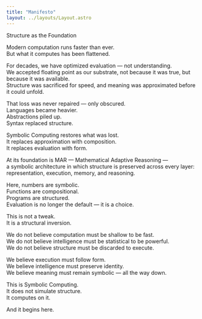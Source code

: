 ```yaml
---
title: "Manifesto"
layout: ../layouts/Layout.astro
---
```



Structure as the Foundation

Modern computation runs faster than ever.  
But what it computes has been flattened.

For decades, we have optimized evaluation — not understanding.  
We accepted floating point as our substrate, not because it was true, but because it was available.  
Structure was sacrificed for speed, and meaning was approximated before it could unfold.

That loss was never repaired — only obscured.  
Languages became heavier.  
Abstractions piled up.  
Syntax replaced structure.

Symbolic Computing restores what was lost.  
It replaces approximation with composition.  
It replaces evaluation with form.

At its foundation is MAR — Mathematical Adaptive Reasoning —  
a symbolic architecture in which structure is preserved across every layer:  
representation, execution, memory, and reasoning.

Here, numbers are symbolic.  
Functions are compositional.  
Programs are structured.  
Evaluation is no longer the default — it is a choice.

This is not a tweak.  
It is a structural inversion.

We do not believe computation must be shallow to be fast.  
We do not believe intelligence must be statistical to be powerful.  
We do not believe structure must be discarded to execute.

We believe execution must follow form.  
We believe intelligence must preserve identity.  
We believe meaning must remain symbolic — all the way down.

This is Symbolic Computing.  
It does not simulate structure.  
It computes on it.

And it begins here.
